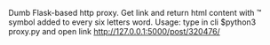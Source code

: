 Dumb Flask-based http proxy. Get link and return html content with ™ symbol added to every six letters word. Usage: type in cli
$python3 proxy.py
and open link http://127.0.0.1:5000/post/320476/
